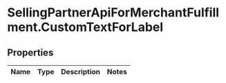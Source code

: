 # SellingPartnerApiForMerchantFulfillment.CustomTextForLabel

## Properties
Name | Type | Description | Notes
------------ | ------------- | ------------- | -------------
